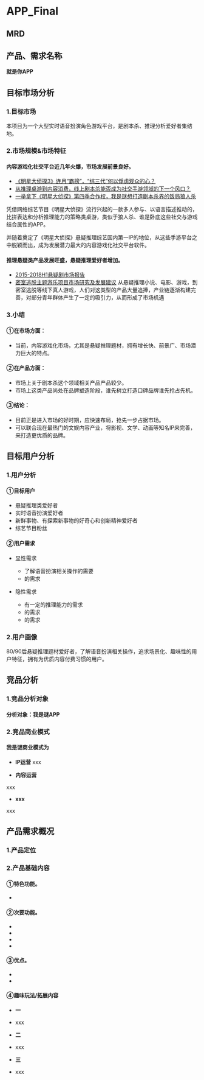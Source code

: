 # APP_Final
## MRD
## 产品、需求名称

**就是你APP**


## 目标市场分析

### 1.目标市场

本项目为一个大型实时语音扮演角色游戏平台，是剧本杀、推理分析爱好者集结地。

### 2.市场规模&市场特征

#### 内容游戏化社交平台近几年火爆，市场发展前景良好。

- [《明星大侦探3》连月“霸榜”，“综三代”何以俘虏观众的心？](https://baike.baidu.com/tashuo/browse/content?id=84d19be0fe4409324b4bdf6a&fromLemmaModule=pcTopicList&fromTopicId=12a0536105f590d31334122e)
- [从推理桌游到内容消费，线上剧本杀能否成为社交手游领域的下一个风口？](https://www.lieyunwang.com/archives/448494)
- [一举拿下《明星大侦探》第四季合作权，我是谜想打造剧本杀界的饭局狼人杀](https://www.lieyunwang.com/archives/448406)


凭借网络综艺节目《明星大侦探》流行兴起的一款多人参与、以语言描述推动的，比拼表达和分析推理能力的策略类桌游，类似于狼人杀、谁是卧底这些社交与游戏结合属性的APP。

并随着奠定了《明星大侦探》悬疑推理综艺国内第一IP的地位，从这些手游平台之中脱颖而出，成为发展潜力最大的内容游戏化社交平台软件。


#### 推理悬疑类产品发展旺盛，悬疑推理爱好者增加。

- [2015-2018H1悬疑剧市场报告](https://baijiahao.baidu.com/s?id=1606316596558054432&wfr=spider&for=pc)
- [密室逃脱主题游乐项目市场研究及发展建议](http://www.qyggygl.com/nview.asp?id=4768)
从悬疑推理小说、电影、游戏，到密室逃脱等线下真人游戏，人们对这类型的产品大量追捧，产业链逐渐构建完善，对部分青年群体产生了一定的吸引力，从而形成了市场机遇


### 3.小结

#### ①在市场方面：

* 当前，内容游戏化市场，尤其是悬疑推理题材，拥有增长快、前景广、市场潜力巨大的特点。

#### ②在产品方面：

* 市场上关于剧本杀这个领域相关产品产品较少。
* 市场上这类产品尚处在品牌塑造阶段，谁先树立打造口碑品牌谁先抢占先机。

#### ③结论：

* 目前正是进入市场的好时期，应快速布局，抢先一步占据市场。
* 可以联合现在最热门的文娱内容产业，将影视、文学、动画等知名IP来完善，来打造更优质的品牌。

## 目标用户分析

### 1.用户分析

#### ①目标用户

* 悬疑推理类爱好者
* 实时语音扮演爱好者
* 新鲜事物、有探索新事物的好奇心和创新精神爱好者
* 综艺节目粉丝

#### ②用户需求

* 显性需求
  * 了解语音扮演相关操作的需要
  * 的需求
  
* 隐性需求
  * 有一定的推理能力的需求
  * 的需求
  * 的需求
  
### 2.用户画像

80/90后悬疑推理题材爱好者，了解语音扮演相关操作，追求场景化、趣味性的用户特征，拥有为优质内容付费习惯的用户。


## 竞品分析

### 1.竞品分析对象

#### 分析对象：我是谜APP



### 2.竞品商业模式

#### 我是谜商业模式为

* **IP运营**
xxx

* **内容运营**

xxx

* **xxx**

xxx

## 产品需求概况

### 1.产品定位


### 2.产品基础内容

#### ①特色功能。

* 

#### ②次要功能。

* 
* 
* 
* 

#### ③优点。

* 
* 

#### ④趣味玩法/拓展内容

* **一**
- xxx

* **二**

- xxx

* **三**

- xxx



